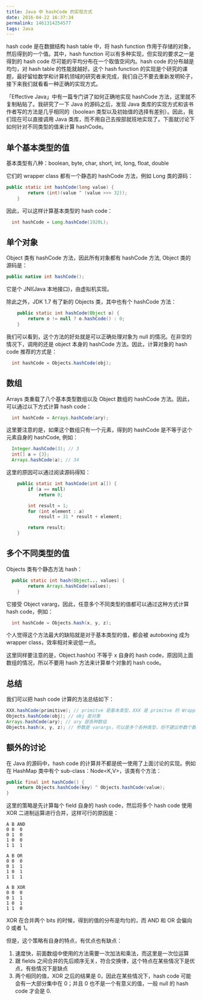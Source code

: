 ```yaml
---
title: Java 中 hashCode 的实现方式
date: 2016-04-22 16:37:34
permalink: 1461314254577
tags: Java
---
```


hash code 是在数据结构 hash table 中，将 hash function 作用于存储的对象，然后得到的一个值。其中，hash function 可以有多种实现，但实现的要求之一是得到的 hash code 尽可能的平均分布在一个取值空间内。hash code 的分布越是均匀，对 hash table 的性能就越好。这个 hash function 的实现是个研究的课题，最好留给数学和计算机领域的研究者来完成，我们自己不要去重新发明轮子，接下来我们就看看一种正确的实现方式。

「Effective Java」中有一篇专门讲了如何正确地实现 hashCode 方法，这里就不复制粘贴了。我研究了一下 Java 的源码之后，发现 Java 类库的实现方式和该书作者写的方法是几乎相同的（boolean 类型以及初始值的选择有差别）。因此，我们现在可以直接调用 Java 类库，而不用自己去按部就班地实现了。下面就讨论下如何针对不同类型的值来计算 hashCode。

## 单个基本类型的值

基本类型有八种：boolean, byte, char, short, int, long, float, double

它们的 wrapper class 都有一个静态的 hashCode 方法，例如 Long 类的源码：

```java
public static int hashCode(long value) {
        return (int)(value ^ (value >>> 32));
    }
```

因此，可以这样计算基本类型的 hash code：

```java
  int hashCode = Long.hashCode(1920L);
```

## 单个对象

Object 类有 hashCode 方法，因此所有对象都有 hashCode 方法, Object 类的源码是：

```java
public native int hashCode();
```

它是个 JNI(Java 本地接口)，由虚拟机实现。

除此之外，JDK 1.7 有了新的 Objects 类，其中也有个 hashCode 方法：

```java
    public static int hashCode(Object o) {
        return o != null ? o.hashCode() : 0;
    }
```

我们可以看到，这个方法的好处就是可以正确处理对象为 null 的情况。在非空的情况下，调用的还是 object 本身的 hashCode 方法。因此，计算对象的 hash code 推荐的方式是：

```java
  int hashCode = Objects.hashCode(obj);
```

## 数组

Arrays 类重载了八个基本类型数组以及 Object 数组的 hashCode 方法。因此，可以通过以下方式计算 hash code：

```java
  int hashCode = Arrays.hashCode(ary);
```

这里要注意的是，如果这个数组只有一个元素，得到的 hashCode 是不等于这个元素自身的 hashCode, 例如：

```java
  Integer.hashCode(3); // 3
  int[] a = {3};
  Arrays.hashCode(a); // 34
```

这里的原因可以通过阅读源码得知：

```java
    public static int hashCode(int a[]) {
        if (a == null)
            return 0;

        int result = 1;
        for (int element : a)
            result = 31 * result + element;

        return result;
    }
```

## 多个不同类型的值

Objects 类有个静态方法 hash：

```java
  public static int hash(Object... values) {
        return Arrays.hashCode(values);
    }
```

它接受 Object vararg，因此，任意多个不同类型的值都可以通过这种方式计算 hash code，例如：

```java
  int hashCode = Objects.hash(x, y, z);
```

个人觉得这个方法最大的缺陷就是对于基本类型的值，都会被 autoboxing 成为 wrapper class，效率相对来说低一点。

这里同样要注意的是，Object.hash(x) 不等于 x 自身的 hash code，原因同上面数组的情况，所以不要用 hash 方法来计算单个对象的 hash code。


## 总结

我们可以把 hash code 计算的方法总结如下：

```java
XXX.hashCode(primitive); // primitve 是基本类型，XXX 是 primitve 的 Wrapper Class
Objects.hashCode(obj); // obj 是对象
Arrays.hashCode(ary); // ary 是各种数组
Objects.hash(x, y, z); // 参数是 varargs，可以是多个各种类型，但不建议参数个数只有一个
```

## 额外的讨论

在 Java 的源码中，hash code 的计算并不都是统一使用了上面讨论的实现。例如在 HashMap 类中有个 sub-class：Node<K,V>，该类有个方法：

```java
public final int hashCode() {
    return Objects.hashCode(key) ^ Objects.hashCode(value);
}
```

这里的策略是先计算每个 field 自身的 hash code，然后将多个 hash code 使用 XOR 二进制运算进行合并，这样可行的原因是：

```
A B AND
0 0  0
0 1  0
1 0  0
1 1  1

A B OR
0 0  0
0 1  1
1 0  1
1 1  1

A B XOR
0 0  0
0 1  1
1 0  1
1 1  0
```

XOR 在合并两个 bits 的时候，得到的值的分布是均匀的，而 AND 和 OR 会偏向 0 或者 1。

但是，这个策略有自身的特点，有优点也有缺点：

1. 速度快，前面数组中使用的方法需要一次加法和乘法，而这里是一次位运算
2. 跟 fields 之间合并的先后顺序无关，符合交换律，这个特点在某些情况下是优点，有些情况下是缺点
3. 两个相同的值，XOR 之后的结果是 0，因此在某些情况下，hash code 可能会有一大部分集中在 0；并且 0 也不是一个有意义的值，一般 null 的 hash code 才会是 0. 